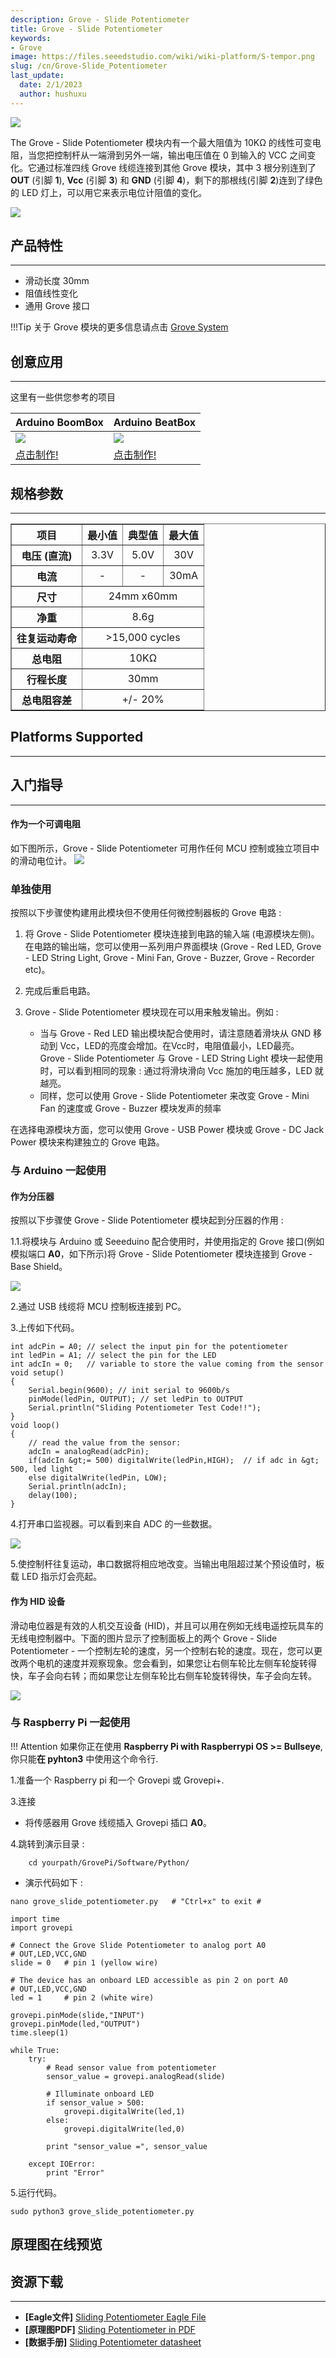 ```yaml
---
description: Grove - Slide Potentiometer
title: Grove - Slide Potentiometer
keywords:
- Grove
image: https://files.seeedstudio.com/wiki/wiki-platform/S-tempor.png
slug: /cn/Grove-Slide_Potentiometer
last_update:
  date: 2/1/2023
  author: hushuxu
---
```



![](https://files.seeedstudio.com/wiki/Grove-Slide_Potentiometer/img/Sliding1.JPG)

The Grove - Slide Potentiometer 模块内有一个最大阻值为 10KΩ 的线性可变电阻，当您把控制杆从一端滑到另外一端，输出电压值在 0 到输入的 VCC 之间变化。它通过标准四线 Grove 线缆连接到其他 Grove 模块，其中 3 根分别连到了 **OUT** (引脚 **1**), **Vcc** (引脚 **3**) 和 **GND** (引脚 **4**)，剩下的那根线(引脚 **2**)连到了绿色的 LED 灯上，可以用它来表示电位计阻值的变化。

[![](https://files.seeedstudio.com/wiki/wiki_chinese/docs/images/click_to_buy.PNG)](https://item.taobao.com/item.htm?spm=a1z10.3-c.w4002-11172317909.9.7f561822qVySjY&id=45554612830)

## 产品特性
--------

-   滑动长度 30mm
-   阻值线性变化
-   通用 Grove 接口

!!!Tip
    关于 Grove 模块的更多信息请点击 [Grove System](http://wiki.seeedstudio.com/Grove_System/)

## 创意应用
-----------------

这里有一些供您参考的项目

| **Arduino BoomBox**                                                  | **Arduino BeatBox**                                                    |
|----------------------------------------------------------------------|------------------------------------------------------------------------|
| ![](https://files.seeedstudio.com/wiki/Grove-Slide_Potentiometer/img/Recipe-Arduino_BoomBox.jpg)| ![](https://files.seeedstudio.com/wiki/Grove-Slide_Potentiometer/img/Recipe-Arduino_BeatBox.jpg)  |
| [点击制作!](http://www.seeed.cc/project_detail.html?id=171)       | [点击制作!](http://www.seeed.cc/project_detail.html?id=187)         |


## 规格参数
--------------

<table border="1" cellspacing="0" width="80%">
<tr>
<th scope="col">
项目
</th>
<th>
最小值
</th>
<th>
典型值
</th>
<th>
最大值
</th>
</tr>
<tr align="center">
<th scope="row">
电压 (直流)
</th>
<td>
3.3V
</td>
<td>
5.0V
</td>
<td>
30V
</td>
</tr>
<tr align="center">
<th scope="row">
电流
</th>
<td>
-
</td>
<td>
-
</td>
<td>
30mA
</td>
</tr>
<tr align="center">
<th scope="row">
尺寸
</th>
<td colspan="3">
24mm x60mm
</td>
</tr>
<tr align="center">
<th height="22" scope="row">
净重
</th>
<td colspan="3">
8.6g
</td>
</tr>
<tr align="center">
<th height="22" scope="row">
往复运动寿命
</th>
<td colspan="3">
&gt;15,000 cycles
</td>
</tr>
<tr align="center">
<th height="22" scope="row">
总电阻
</th>
<td colspan="3">
10KΩ
</td>
</tr>
<tr align="center">
<th height="22" scope="row">
行程长度
</th>
<td colspan="3">
30mm
</td>
</tr>
<tr align="center">
<th height="22" scope="row">
总电阻容差
</th>
<td colspan="3">
+/- 20%
</td>
</tr>
</table>


## Platforms Supported
-------------------

## 入门指导
---------------

#### 作为一个可调电阻

如下图所示，Grove - Slide Potentiometer 可用作任何 MCU 控制或独立项目中的滑动电位计。
![](https://files.seeedstudio.com/wiki/Grove-Slide_Potentiometer/img/Sliding_justr.JPG)

### 单独使用

按照以下步骤使构建用此模块但不使用任何微控制器板的 Grove 电路 :

1.  将 Grove - Slide Potentiometer 模块连接到电路的输入端 (电源模块左侧)。在电路的输出端，您可以使用一系列用户界面模块 (Grove - Red LED, Grove - LED String Light, Grove - Mini Fan, Grove - Buzzer, Grove - Recorder etc)。
2.  完成后重启电路。
3.  Grove - Slide Potentiometer 模块现在可以用来触发输出。例如 :

    -   当与 Grove - Red LED 输出模块配合使用时，请注意随着滑块从 GND 移动到 Vcc，LED的亮度会增加。在Vcc时，电阻值最小，LED最亮。 Grove - Slide Potentiometer 与 Grove - LED String Light 模块一起使用时，可以看到相同的现象 : 通过将滑块滑向 Vcc 施加的电压越多，LED 就越亮。
    -   同样，您可以使用 Grove - Slide Potentiometer 来改变 Grove - Mini Fan 的速度或 Grove - Buzzer 模块发声的频率

在选择电源模块方面，您可以使用 Grove - USB Power 模块或 Grove - DC Jack Power 模块来构建独立的 Grove 电路。

<!-- ### 与 [Arduino](/Arduino "Arduino") 一起使用 -->

### 与 Arduino 一起使用

#### 作为分压器

按照以下步骤使 Grove - Slide Potentiometer 模块起到分压器的作用 :

<!-- 1.1.将模块与 [Arduino](/Arduino "Arduino") 或 [Seeeduino](/Seeeduino_v4.2 "Seeeduino") 配合使用时，并使用指定的 Grove 接口(例如模拟端口 **A0**，如下所示)将 Grove - Slide Potentiometer 模块连接到 Grove - Base Shield。 -->

1.1.将模块与 Arduino 或 Seeeduino 配合使用时，并使用指定的 Grove 接口(例如模拟端口 **A0**，如下所示)将 Grove - Slide Potentiometer 模块连接到 Grove - Base Shield。

![](https://files.seeedstudio.com/wiki/Grove-Slide_Potentiometer/img/Sliding2.JPG)

2.通过 USB 线缆将 MCU 控制板连接到 PC。

3.上传如下代码。

```
int adcPin = A0; // select the input pin for the potentiometer
int ledPin = A1; // select the pin for the LED
int adcIn = 0;   // variable to store the value coming from the sensor
void setup()
{
    Serial.begin(9600); // init serial to 9600b/s
    pinMode(ledPin, OUTPUT); // set ledPin to OUTPUT
    Serial.println("Sliding Potentiometer Test Code!!");
}
void loop()
{
    // read the value from the sensor:
    adcIn = analogRead(adcPin);
    if(adcIn &gt;= 500) digitalWrite(ledPin,HIGH);  // if adc in &gt; 500, led light
    else digitalWrite(ledPin, LOW);
    Serial.println(adcIn);
    delay(100);
}
```

4.打开串口监视器。可以看到来自 ADC 的一些数据。

![](https://files.seeedstudio.com/wiki/Grove-Slide_Potentiometer/img/Sliding_com.jpg)

5.使控制杆往复运动，串口数据将相应地改变。当输出电阻超过某个预设值时，板载 LED 指示灯会亮起。

#### 作为 HID 设备

滑动电位器是有效的人机交互设备 (HID)，并且可以用在例如无线电遥控玩具车的无线电控制器中。下面的图片显示了控制面板上的两个 Grove - Slide Potentiometer - 一个控制左轮的速度，另一个控制右轮的速度。现在，您可以更改两个电机的速度并观察现象。您会看到，如果您让右侧车轮比左侧车轮旋转得快，车子会向右转；而如果您让左侧车轮比右侧车轮旋转得快，车子会向左转。

![](https://files.seeedstudio.com/wiki/Grove-Slide_Potentiometer/img/Car.JPG)

### 与 Raspberry Pi 一起使用


!!! Attention
     如果你正在使用 **Raspberry Pi with Raspberrypi OS >= Bullseye**,你只能**在 pyhton3** 中使用这个命令行.

1.准备一个 Raspberry pi 和一个 Grovepi 或 Grovepi+.

<!-- 2.完成配置开发环境，否则请遵循 [here](/GrovePiPlus)。 -->

3.连接

-   将传感器用 Grove 线缆插入  Grovepi 插口 **A0**。

4.跳转到演示目录 :
```
    cd yourpath/GrovePi/Software/Python/
```

-   演示代码如下 :
```
nano grove_slide_potentiometer.py   # "Ctrl+x" to exit #
```

```
import time
import grovepi

# Connect the Grove Slide Potentiometer to analog port A0
# OUT,LED,VCC,GND
slide = 0   # pin 1 (yellow wire)

# The device has an onboard LED accessible as pin 2 on port A0
# OUT,LED,VCC,GND
led = 1     # pin 2 (white wire)

grovepi.pinMode(slide,"INPUT")
grovepi.pinMode(led,"OUTPUT")
time.sleep(1)

while True:
    try:
        # Read sensor value from potentiometer
        sensor_value = grovepi.analogRead(slide)

        # Illuminate onboard LED
        if sensor_value > 500:
            grovepi.digitalWrite(led,1)
        else:
            grovepi.digitalWrite(led,0)

        print "sensor_value =", sensor_value

    except IOError:
        print "Error"
```

5.运行代码。
```
sudo python3 grove_slide_potentiometer.py
```


## 原理图在线预览


<div className="altium-ecad-viewer" data-project-src="https://files.seeedstudio.com/wiki/Grove-Slide_Potentiometer/res/Sliding_Potentiometer.rar" style={{borderRadius: '0px 0px 4px 4px', height: 500, borderStyle: 'solid', borderWidth: 1, borderColor: 'rgb(241, 241, 241)', overflow: 'hidden', maxWidth: 1280, maxHeight: 700, boxSizing: 'border-box'}}>
</div>


## 资源下载
---------

-   **[Eagle文件]** [Sliding Potentiometer Eagle File](https://files.seeedstudio.com/wiki/Grove-Slide_Potentiometer/res/Sliding_Potentiometer.rar)
-   **[原理图PDF]** [Sliding Potentiometer in PDF](https://files.seeedstudio.com/wiki/Grove-Slide_Potentiometer/res/Sliding_protentiometer_sch.pdf)
-   **[数据手册]** [Sliding Potentiometer datasheet](https://files.seeedstudio.com/wiki/Grove-Slide_Potentiometer/res/Sliding_potentiometer_datasheet.pdf)


<!-- This Markdown file was created from http://www.seeedstudio.com/wiki/Grove_-_Slide_Potentiometer -->
